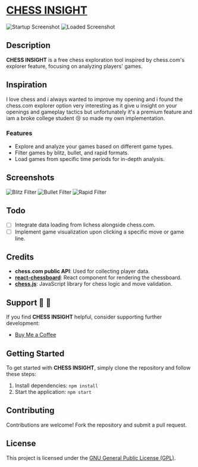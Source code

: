 # [CHESS INSIGHT]()

![Startup Screenshot](./public/startup.png)
![Loaded Screenshot](./public/loaded.png)

## Description

**CHESS INSIGHT** is a free chess exploration tool inspired by chess.com's explorer feature, focusing on analyzing players' games.

## Inspiration

I love chess and i always wanted to improve my opening and i found the chess.com explorer option very interesting as it give u insight on your openings and gameplay tactics but unfortunately it's a premium feature and iam a broke college student :cry: so made my own implementation.


### Features

- Explore and analyze your games based on different game types.
- Filter games by blitz, bullet, and rapid formats.
- Load games from specific time periods for in-depth analysis.

## Screenshots

![Blitz Filter](./public/filter_blitz.png)
![Bullet Filter](./public/filter_bullet.png)
![Rapid Filter](./public/filter_rapid.png)

## Todo

- [ ] Integrate data loading from lichess alongside chess.com.
- [ ] Implement game visualization upon clicking a specific move or game line.

## Credits

- **chess.com public API**: Used for collecting player data.
- **[react-chessboard](https://github.com/Clariity/react-chessboard)**: React component for rendering the chessboard.
- **[chess.js](https://github.com/jhlywa/chess.js)**: JavaScript library for chess logic and move validation.

## Support :hugs: :hugs:

If you find **CHESS INSIGHT** helpful, consider supporting further development:

- [Buy Me a Coffee](https://ko-fi.com/anasmostafa)

## Getting Started

To get started with **CHESS INSIGHT**, simply clone the repository and follow these steps:

1. Install dependencies: `npm install`
2. Start the application: `npm start`

## Contributing

Contributions are welcome! Fork the repository and submit a pull request.


## License

This project is licensed under the [GNU General Public License (GPL)](LICENSE).
